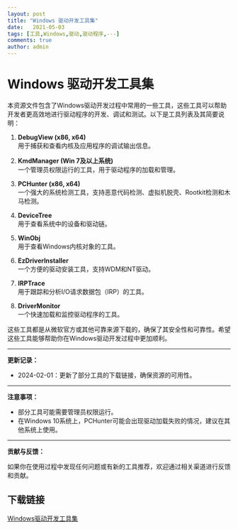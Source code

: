 ```yaml
---
layout: post
title: "Windows 驱动开发工具集"
date:   2021-05-03
tags: [工具,Windows,驱动,驱动程序,---]
comments: true
author: admin
---
```

# Windows 驱动开发工具集

本资源文件包含了Windows驱动开发过程中常用的一些工具，这些工具可以帮助开发者更高效地进行驱动程序的开发、调试和测试。以下是工具列表及其简要说明：

1. **DebugView (x86, x64)**  
   用于捕获和查看内核及应用程序的调试输出信息。

2. **KmdManager (Win 7及以上系统)**  
   一个管理员权限运行的工具，用于驱动程序的加载和管理。

3. **PCHunter (x86, x64)**  
   一个强大的系统检测工具，支持恶意代码检测、虚拟机脱壳、Rootkit检测和木马检测。

4. **DeviceTree**  
   用于查看系统中的设备和驱动链。

5. **WinObj**  
   用于查看Windows内核对象的工具。

6. **EzDriverInstaller**  
   一个方便的驱动安装工具，支持WDM和NT驱动。

7. **IRPTrace**  
   用于跟踪和分析I/O请求数据包（IRP）的工具。

8. **DriverMonitor**  
   一个快速加载和监控驱动程序的工具。

这些工具都是从微软官方或其他可靠来源下载的，确保了其安全性和可靠性。希望这些工具能够帮助你在Windows驱动开发过程中更加顺利。

---

**更新记录：**

- 2024-02-01：更新了部分工具的下载链接，确保资源的可用性。

---

**注意事项：**

- 部分工具可能需要管理员权限运行。
- 在Windows 10系统上，PCHunter可能会出现驱动加载失败的情况，建议在其他系统上使用。

---

**贡献与反馈：**

如果你在使用过程中发现任何问题或有新的工具推荐，欢迎通过相关渠道进行反馈和贡献。

## 下载链接

[Windows驱动开发工具集](https://pan.quark.cn/s/0ba228a53240)